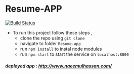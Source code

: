 # Resume-APP 
[![Build Status](https://travis-ci.org/naeemhassan09/naeemulhassan.svg?branch=master)](https://travis-ci.org/naeemhassan09/naeemulhassan)


- To run this project follow these steps , 
  - clone the repo using `git clone`
  - navigate to folder `Resume-app`
  - run `npm install` to instal node modules
  - run `npm start` to start the service on `localhost:8000`
    
##### deployed app : http://www.naeemulhassan.com/
